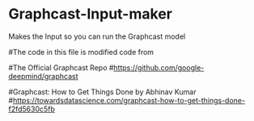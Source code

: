# Graphcast-Input-maker
Makes the Input so you can run the Graphcast model


#The code in this file is modified code from

#The Official Graphcast Repo
#https://github.com/google-deepmind/graphcast

#Graphcast: How to Get Things Done by Abhinav Kumar
#https://towardsdatascience.com/graphcast-how-to-get-things-done-f2fd5630c5fb
